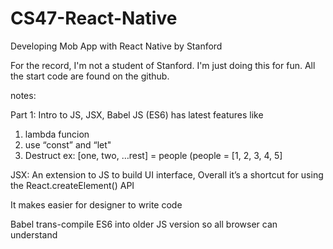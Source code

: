 # CS47-React-Native
Developing Mob App with React Native by Stanford

For the record, I'm not a student of Stanford. I'm just doing this for fun. All the start code are found on the github.

notes:

Part 1: Intro to JS, JSX, Babel
JS (ES6) has latest features like
1. lambda funcion
2. use “const” and “let"
3. Destruct ex: [one, two, …rest] = people (people = [1, 2, 3, 4, 5]

JSX:
An extension to JS to build UI interface,
Overall it’s a shortcut for using the React.createElement() API

It makes easier for designer to write code

Babel trans-compile ES6 into older JS version so all browser can understand
